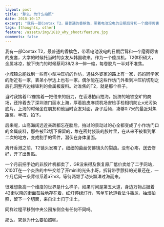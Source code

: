 ```yaml
---
layout: post
title: "那么，为什么拍照"
date: 2018-10-17
excerpt: "我有一部Contax T2，最普通的香槟色，带着电池没电的日期后背和一个磨得厉害的皮套，大学的时候托当时的女友从韩国收来。"
tags: [thoughts, other]
feature: /assets/img/1810_why_shoot/feature.jpg
comments: false
---
```


我有一部Contax T2，最普通的香槟色，带着电池没电的日期后背和一个磨得厉害的皮套，大学的时候托当时的女友从韩国收来。作为一个傻瓜机，T2体积硕大，金属冰凉，按下快门的时候蔡司38/2.8一伸一缩，每卷胶片一半对不准焦。

小城镇总能找到一些有小型冲压机的作坊，通往外婆家的路上有一家，妈妈同学家的附近有一家，表弟小学边上也有一家。偶尔能在这些作坊门外看到冲压机切割之后孔洞整齐边缘锋利的金属板废料。对准焦的T2，就是那个样子。

当时我揣着T2像揣着一把借来的厨刀，在香港拍山拍海，拥挤的地铁空旷的商场，还拎着去了深圳澳门丽水上海，厚着脸皮麻烦机场安检手检相机防止x光污染底片。上海的时候坐在朋友和他当时女友对面，身子后倾，凑够0.7米的最近对焦距离，半按，拍下。

后来呢，山高海阔远近亲疏都忘在脑后，拍过的景动过的心全都变成了小作坊门口的金属废料，那些被T2切下保留的，堆在密封袋装的胶片里，在从来不被看到第二次的地方，变成割手的零件，潜伏在身体里面。

离开香港之前，T2镜头发霉了，细细的菌丝仿佛镜头的裂痕。没有心疼，送去修好，开了出售贴。

一个月前把手边的非胶片机都卖了，GR没来得及恢复原厂低价卖给了二手网站，X100T在一个炎热的中午交给了开mini的光头小哥。拆背带手颤抖的光景还在，一个月后同一条背带系着a7m3，等待两颗手动头飘洋过海而来。

很难想象高一个维度的世界是什么样子，如果时间是第五大道，身边万物占据着42街以南的街面孤独地存在着，红灯停绿灯行，骂单车抢道看法斗撒尿，抽烟拍照，留下一个切面，来自尘土归于尘土。

同样过程平移到中央公园东侧会有任何不同吗。

那么，究竟为什么要拍照呢。